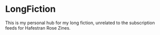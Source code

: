 # LongFiction
This is my personal hub for my long fiction, unrelated to the subscription feeds for Hafestran Rose Zines.
